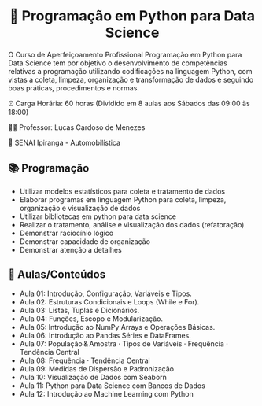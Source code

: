 
<h1 align="center"> 📁 Programação em Python para Data Science </h1>

O Curso de Aperfeiçoamento Profissional Programação em Python para Data Science tem por objetivo o desenvolvimento de competências relativas a programação utilizando codificações na linguagem Python, com vistas a coleta, limpeza, organização e transformação de dados e seguindo boas práticas, procedimentos e normas.

⏰ Carga Horária:  60 horas (Dividido em 8 aulas aos Sábados das 09:00 às 18:00)

👨‍🏫 Professor: Lucas Cardoso de Menezes

🏫 SENAI Ipiranga - Automobilística

<h2>📚  Programação  </h2>

- Utilizar modelos estatísticos para coleta e tratamento de dados
- Elaborar programas em linguagem Python para coleta, limpeza, organização e visualização de dados
- Utilizar bibliotecas em python para data science
- Realizar o tratamento, análise e visualização dos dados (refatoração)
- Demonstrar raciocínio lógico
- Demonstrar capacidade de organização
- Demonstrar atenção a detalhes


<h2>📝 Aulas/Conteúdos </h2>

- Aula 01: Introdução, Configuração, Variáveis e Tipos.
- Aula 02: Estruturas Condicionais e Loops (While e For).
- Aula 03: Listas, Tuplas e Dicionários.
- Aula 04: Funções, Escopo e Modularização.
- Aula 05: Introdução ao NumPy Arrays e Operações Básicas.
- Aula 06: Introdução ao Pandas Séries e DataFrames.
- Aula 07: População & Amostra · Tipos de Variáveis · Frequência · Tendência Central
- Aula 08: Frequência · Tendência Central
- Aula 09: Medidas de Dispersão e Padronização
- Aula 10: Visualização de Dados com Seaborn
- Aula 11: Python para Data Science com Bancos de Dados
- Aula 12: Introdução ao Machine Learning com Python
